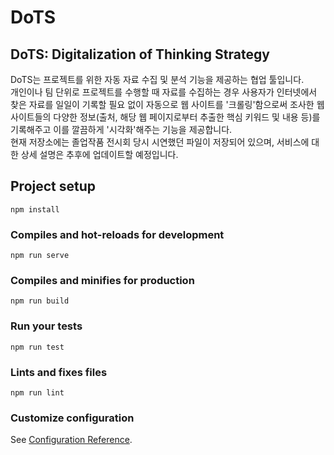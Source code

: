 DoTS
==============
  
## DoTS: Digitalization of Thinking Strategy
DoTS는 프로젝트를 위한 자동 자료 수집 및 분석 기능을 제공하는 협업 툴입니다.  
개인이나 팀 단위로 프로젝트를 수행할 때 자료를 수집하는 경우 사용자가 인터넷에서 찾은 자료를 일일이 기록할 필요 없이 자동으로 웹 사이트를 '크롤링'함으로써 조사한 웹 사이트들의 다양한 정보(출처, 해당 웹 페이지로부터 추출한 핵심 키워드 및 내용 등)를 기록해주고 이를 깔끔하게 '시각화'해주는 기능을 제공합니다.  
현재 저장소에는 졸업작품 전시회 당시 시연했던 파일이 저장되어 있으며, 서비스에 대한 상세 설명은 추후에 업데이트할 예정입니다.



## Project setup
```
npm install
```

### Compiles and hot-reloads for development
```
npm run serve
```

### Compiles and minifies for production
```
npm run build
```

### Run your tests
```
npm run test
```

### Lints and fixes files
```
npm run lint
```

### Customize configuration
See [Configuration Reference](https://cli.vuejs.org/config/).
